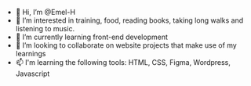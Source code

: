 - 👋 Hi, I’m @Emel-H
- 👀 I’m interested in training, food, reading books, taking long walks and listening to music.
- 🌱 I’m currently learning front-end development
- 💞️ I’m looking to collaborate on website projects that make use of my learnings
- 📫 I'm learning the following tools: HTML, CSS, Figma, Wordpress, Javascript

<!---
Emel-H/Emel-H is a ✨ special ✨ repository because its `README.md` (this file) appears on your GitHub profile.
You can click the Preview link to take a look at your changes.
--->
